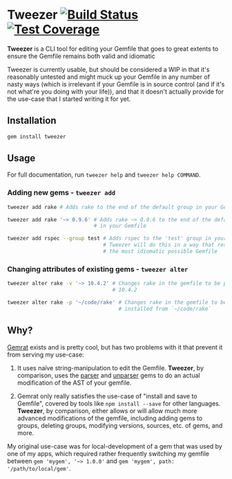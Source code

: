 # Tweezer [![Build Status](https://travis-ci.org/glittershark/tweezer.svg?branch=master)](https://travis-ci.org/glittershark/tweezer) [![Test Coverage](https://codeclimate.com/github/glittershark/tweezer/badges/coverage.svg)](https://codeclimate.com/github/glittershark/tweezer/coverage)

**Tweezer** is a CLI tool for editing your Gemfile that goes to great extents to
ensure the Gemfile remains both valid and idiomatic

Tweezer is currently usable, but should be considered a WIP in that it's
reasonably untested and might muck up your Gemfile in any number of nasty ways
(which is irrelevant if your Gemfile is in source control (and if it's not
what're you doing with your life)), and that it doesn't actually provide for the
use-case that I started writing it for yet.

## Installation

```sh
gem install tweezer
```

## Usage

For full documentation, run `tweezer help` and `tweezer help COMMAND`.

### Adding new gems - `tweezer add`
```sh
tweezer add rake # Adds rake to the end of the default group in your Gemfile

tweezer add rake '~> 0.9.6' # Adds rake ~> 0.9.6 to the end of the default group
                            # in your Gemfile

tweezer add rspec --group test # Adds rspec to the 'test' group in your gemfile.
                               # Tweezer will do this in a way that results in
                               # the most idiomatic possible Gemfile
```

### Changing attributes of existing gems - `tweezer alter`
```sh
tweezer alter rake -v '~> 10.4.2' # Changes rake in the gemfile to be pinned to
                                  # 10.4.2

tweezer alter rake -p '~/code/rake' # Changes rake in the gemfile to be
                                    # installed from `~/code/rake`
```

## Why?

[Gemrat][] exists and is pretty cool, but has two problems with it that prevent
it from serving my use-case:

1. It uses naïve string-manipulation to edit the Gemfile. **Tweezer**, by
   comparison, uses the [parser][] and [unparser][] gems to do an actual
   modification of the AST of your gemfile. 

2. Gemrat only really satisfies the use-case of "install and save to Gemfile",
   covered by tools like `npm install --save` for other languages. **Tweezer**,
   by comparison, either allows or will allow much more advanced modifications
   of the gemfile, including adding gems to groups, deleting groups, modifying
   versions, sources, etc. of gems, and more.

My original use-case was for local-development of a gem that was used by one of
my apps, which required rather frequently switching my gemfile between `gem
'mygem', '~> 1.0.0'` and `gem 'mygem', path: '/path/to/local/gem'`.

[Gemrat]: https://github.com/DruRly/gemrat
[parser]: https://github.com/whitequark/parser
[unparser]: https://github.com/mbj/unparser

